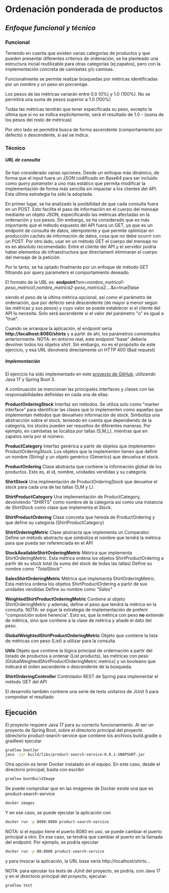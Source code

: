 # Ordenación ponderada de productos
## _Enfoque funcional y técnico_

### Funcional

Teniendo en cuenta que existen varias categorías de productos y que pueden presentar diferentes criterios de ordenación, se ha planteado una estructura inicial reutilizable para otras categorías (ej:zapatos), pero con la implementación concreta de camisetas y/o camisas.

Funcionalmente se permite realizar búsquedas por métricas identificadas por un nombre y un peso en porcentaje.

Los pesos de las métricas variarán entre 0.0 (0%) y 1.0 (100%). No se permitirá una suma de pesos superior a 1.0 (100%)

Todas las métricas tendrán que tener especificada su peso, excepto la última que si no se indica explícitamente, será el resultado de 1.0 - (suma de los pesos del resto de métricas)

Por otro lado se permitirá busca de forma ascendente (comportamiento por defecto) o descendente, si así se indica.

### Técnico

##### _URL de consulta_

Se han considerado varias opciones. Desde un enfoque más dinámico, de forma que el input fuera un JSON codificado en Base64 para ser incluido como _query parameter_ a uno más estático que permita modificar la implementación de forma más sencilla sin impactar a los clientes del API. Esta última estrategia ha sido la adoptada.

En primer lugar, se ha analizado la posibilidad de que cada consulta fuera en un POST. Esto facilita el paso de información en el cuerpo del mensaje mediante un objeto JSON, especificando las métricas afectadas en la ordenación y sus pesos.
Sin embargo, se ha considerado que es más importante que el método expuesto del API fuera un GET, ya que es un endpoint de consulta de datos, idempotente y que permite optimizar en producción cachés de información de datos, cosa que no debe ocurrir con un POST.
Por otro lado, usar en un método GET el cuerpo del mensaje no es en absoluto recomendado. Entre el cliente del API y el servidor podría haber elementos de infraestructura que directament eliminaran el cuerpo del mensaje de la petición.

Por lo tanto, se ha optado finalmente por un enfoque de método GET filtrando por query parameters el comportamiento deseado.

El formato de la URL es:
__endpoint__?om=_nombre_metrica1_-_peso_metrica1_,_nombre_metrica2_-_peso_metrica2...._&o=true|false

siendo el peso de la última métrica opcional, así como el parámetro de ordenación, que por defecto será descendente (de mayor a menor según las métricas y sus pesos) y cuyo valor se puede establecer si el cliente del API lo necesita. Solo será ascendente si el valor del parámetro "o" es igual a "true".

Cuando se arranque la aplicación, el endpoint sería __http://localhost:8080/shirts__ y a partir de ahí, los parámetros comentados anteriormente.
NOTA: en entorno real, este endpoint "base" debería devolver todos los objetos _shirt_. Sin embargo, no es el propósito de este ejercicio, y esa URL devolverá directamente un HTTP 400 (Bad request)

##### _Implementación_

El ejercicio ha sido implementado en este [proyecto de GitHub](https://github.com/jjmargon/product-search-service), utilizando Java 17 y Spring Boot 3.

A continuación se mencionan las principales interfaces y clases con las responsabilidades definidas en cada una de ellas:

__ProductOrderingStock__
Interfaz sin métodos. Se utiliza solo como "marker interface" para identificar las clases que lo implementen como 
aquellas que implementan métodos que devuelven información de stock.
Simboliza una abstracción sobre el stock, teniendo en cuenta que dependiendo de la categoría, los stocks pueden ser resueltos de diferentes maneras. Por ejemplo, en camisetas se localiza por tallas (S,M,L), mientras que en zapatos sería por el número.

__ProductCategory__
Interfaz genérica a partir de objetos que implementen ProductOrderingStock.
Los objetos que la implementen tienen que definir un nombre (String) y un objeto genérico (Generics) que devuelva el stock.

__ProductOrdering__
Clase abstracta que contiene la información global de los productos. Esto es, el id, nombre, unidades vendidas y su categoría.

__ShirtStock__
Una implmentación de ProductOrderingStock que devuelve el stock para cada una de las tallas (S,M y L).

__ShirtProductCategory__
Una implementación de ProductCategory, devolviendo "SHIRTS" como nombre de la categoría así como una instancia de ShirtStock como clase que implementa el Stock.

__ShirtProductOrdering__
Clase concreta que hereda de ProductOrdering y que define su categoría (ShirtProductCategory)

__ShirtOrderingMetric__
Clase abstracta que implementa un Comparator<ShirtProductOrdering>. Define un método abstracto que simboliza el nombre 
que tendrá la métrica para que pueda ser referenciada en el API

__StockAvailableShirtOrderingMetric__
Métrica que implementa ShirtOrderingMetric.
Esta métrica ordena los objetos ShirtProductOrdering a partir de su stock total (la suma del stock de todas las tallas)
Define su nombre como _"TotalStock"_

__SalesShirtOrderingMetric__
Métrica que implementa ShirtOrderingMetric.
Esta métrica ordena los objetos ShirtProductOrdering a partir de sus unidades vendidas
Define su nombre como _"Sales"_

__WeightedShirtProductOrderingMetric__
Contiene al objeto ShirtOrderingMetric y además, define el peso que tendrá la métrica en la consulta. NOTA: se sigue la estrategia de implementación de preferir "composición sobre herencia". Esto es, que la métrica con peso __no__ extiende de métrica, sino que contiene a la clase de métrica y añade el dato del peso.

__GlobalWeightedShirtProductOrderingMetric__
Objeto que contiene la lista de métricas con peso (List<WeightedShirtProductOrderingMetric>) a utilizar para la consulta

__Utils__
Objeto que contiene la lógica principal de ordernación a partir del listado de productos a ordenar (List<ShirtProductOrdering> products), las métricas con peso (GlobalWeightedShirtProductOrderingMetric metrics) y un booleano que indicará el orden ascendente o descendente de la búsqueda.

__ShirtOrderingController__
Controlador REST de Spring para implementar el método GET del API

El desarrollo también contiene una serie de tests unitarios de JUnit 5 para comprobar el resultado 

## Ejecución

El proyecto requiere Java 17 para su correcto funcionamiento. Al ser un proyecto de Spring Boot, sobre el directorio principal del proyecto (directorio product-search-service que contiene los archivos build.gradle o gradlew) ejecutar
```sh
gradlew bootJar
java -jar build/libs/product-search-service-0.0.1-SNAPSHOT.jar
```
Otra opción es tener Docker instalado en el equipo. En este caso, desde el directorio principal, basta con escribir 
```sh
gradlew bootBuildImage
```
Se puede comprobar que en las imágenes de Docker existe una que es product-search-service
```sh
docker images
```
Y en ese caso, se puede ejecutar la aplicación con
```sh
docker run -p 8080:8080 product-search-service
```
NOTA: si el equipo tiene el puerto 8080 en uso, se puede cambiar el puerto principal a otro. En ese caso, se tendría que cambiar el puerto en la llamada del endpoint.
Por ejemplo, se podría ejecutar
```sh
docker run -p 80:8080 product-search-service
``` 
y para invocar la aplicación, la URL base sería http://localhost/shirts...

NOTA: para ejecutar los tests de JUnit del proyecto, se podría, con Java 17 y en el directorio principal del proyecto, ejecutar:
```sh
gradlew test
```